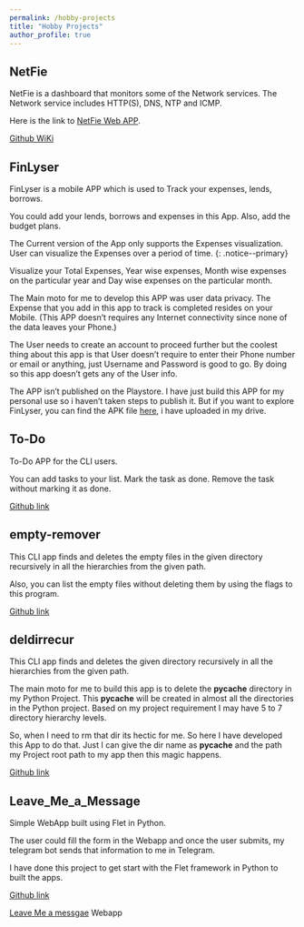 ```yaml
---
permalink: /hobby-projects
title: "Hobby Projects"
author_profile: true
---
```


## NetFie

NetFie is a dashboard that monitors some of the Network services. The Network service includes HTTP(S), DNS, NTP and ICMP.

Here is the link to [NetFie Web APP](https://netfie-9d483.web.app/#/).

[Github WiKi](https://github.com/LogeshVel/NetFie/wiki)

## FinLyser

FinLyser is a mobile APP which is used to Track your expenses, lends, borrows.

You could add your lends, borrows and expenses in this App. Also, add the budget plans.

The Current version of the App only supports the Expenses visualization. User can visualize the Expenses over a period of time.
{: .notice--primary}

Visualize your Total Expenses, Year wise expenses, Month wise expenses on the particular year and Day wise expenses on the particular month.

The Main moto for me to develop this APP was user data privacy. The Expense that you add in this app to track is completed resides on your Mobile. (This APP doesn’t requires any Internet connectivity since none of the data leaves your Phone.)

The User needs to create an account to proceed further but the coolest thing about this app is that User doesn’t require to enter their Phone number or email or anything, just Username and Password is good to go. By doing so this app doesn’t gets any of the User info.

The APP isn’t published on the Playstore. I have just build this APP for my personal use so i haven’t taken steps to publish it.
But if you want to explore FinLyser, you can find the APK file [here](https://drive.google.com/file/d/19lCePy9hrw0ryuC2INJOa71plm6_a5tH/view?usp=share_link), i have uploaded in my drive.

## To-Do

To-Do APP for the CLI users.

You can add tasks to your list. Mark the task as done. Remove the task without marking it as done.

[Github link](https://github.com/LogeshVel/todo)


## empty-remover 

This CLI app finds and deletes the empty files in the given directory recursively in all the hierarchies from the given path.

Also, you can list the empty files without deleting them by using the flags to this program.

[Github link](https://github.com/LogeshVel/empty_item_remover)


## deldirrecur

This CLI app finds and deletes the given directory recursively in all the hierarchies from the given path.

The main moto for me to build this app is to delete the __pycache__ directory in my Python Project. This __pycache__ will be created in almost all the directories in the Python project. Based on my project requirement I may have 5 to 7 directory hierarchy levels.

So, when I need to rm that dir its hectic for me. So here I have developed this App to do that. Just I can give the dir name as __pycache__ and the path my Project root path to my app then this magic happens.

[Github link](https://github.com/LogeshVel/delete_dir_recursive)


## Leave_Me_a_Message

Simple WebApp built using Flet in Python. 

The user could fill the form in the Webapp and once the user submits, my telegram bot sends that information to me in Telegram.

I have done this project to get start with the Flet framework in Python to built the apps.

[Github link](https://github.com/LogeshVel/leave_me_a_message)

[Leave Me a messgae](https://leavemeamessage.logeshsakthivel.repl.co/) Webapp



